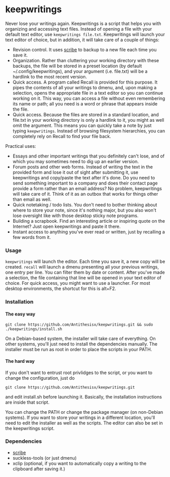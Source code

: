 keepwritings
============

Never lose your writings again. Keepwritings is a script that helps you with organizing and accessing text files. Instead of opening a file with your default text editor, use `keepwritings file.txt`. Keepwritings will launch your text editor of choice, but in addition, it will take care of a couple of things:
- Revision control. It uses [scribe](https://github.com/Antithesisx/scribe) to backup to a new file each time you save it.
- Organization. Rather than cluttering your working directory with these backups, the file will be stored in a preset location (by default ~/.config/keepwritings), and your argument (i.e. file.txt) will be a hardlink to the most recent version.
- Quick access. A program called Recall is provided for this purpose. It pipes the contents of all your writings to dmenu, and, upon making a selection, opens the appropriate file in a text editor so you can continue working on it. This way, you can access a file without even remembering its name or path; all you need is a word or phrase that appears inside the file.
- Quick access. Because the files are stored in a standard location, and file.txt in your working directory is only a hardlink to it, you might as well omit the argument. This means you can quickly take a note by just typing `keepwritings`. Instead of browsing filesystem hierarchies, you can completely rely on Recall to find your file back.

Practical uses:
- Essays and other important writings that you definitely can't lose, and of which you may sometimes need to dig up an earlier version.
- Forum posts and other web forms. Instead of writing the text in the provided form and lose it out of sight after submitting it, use keepwritings and copy/paste the text after it's done. Do you need to send something important to a company and does their contact page provide a form rather than an email address? No problem, keepwritings will take care of it. Think of it as an outbox that works for things other than email as well.
- Quick notetaking / todo lists. You don't need to bother thinking about where to store your note, since it's nothing major, but you also won't lose oversight like with those desktop sticky note programs.
- Building a scrapbook. Find an interesting article or inspiring quote on the Internet? Just open keepwritings and paste it there.
- Instant access to anything you've ever read or written, just by recalling a few words from it.

### Usage

`keepwritings` will launch the editor. Each time you save it, a new copy will be created. `recall` will launch a dmenu presenting all your previous writings, one entry per line. You can filter them by date or content. After you've made a selection, the file containing that line will be opened in your text editor of choice. For quick access, you might want to use a launcher. For most desktop environments, the shortcut for this is alt+F2.

### Installation
#### The easy way
`git clone https://github.com/Antithesisx/keepwritings.git && sudo ./keepwritings/install.sh`

On a Debian-based system, the installer will take care of everything. On other systems, you'll just need to install the dependencies manually. The installer must be run as root in order to place the scripts in your PATH.

#### The hard way
If you don't want to entrust root privlidges to the script, or you want to change the configuration, just do

`git clone https://github.com/Antithesisx/keepwritings.git`

and edit install.sh before launching it. Basically, the installation instructions are inside that script.

You can change the PATH or change the package manager (on non-Debian systems). If you want to store your writings in a different location, you'll need to edit the installer as well as the scripts. The editor can also be set in the keepwritings script.

### Dependencies
- [scribe](https://github.com/Antithesisx/scribe) 
- suckless-tools (or just dmenu)
- xclip (optional, if you want to automatically copy a writing to the clipboard after saving it.) 
